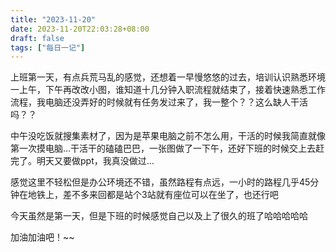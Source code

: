 ```yaml
---
title: "2023-11-20"
date: 2023-11-20T22:03:28+08:00
draft: false
tags: ["每日一记"]
---
```

上班第一天，有点兵荒马乱的感觉，还想着一早慢悠悠的过去，培训认识熟悉环境一上午，下午再改改小图，谁知道十几分钟入职流程就结束了，接着快速熟悉工作流程，我电脑还没弄好的时候就有任务发过来了，我一整个？？这么缺人干活吗？？

中午没吃饭就搜集素材了，因为是苹果电脑之前不怎么用，干活的时候我简直就像第一次摸电脑...干活干的磕磕巴巴，一张图做了一下午，还好下班的时候交上去赶完了。明天又要做ppt，我真没做过...

感觉这里不轻松但是办公环境还不错，虽然路程有点远，一小时的路程几乎45分钟在地铁上，差不多来回都是站个3站就有座位可以在坐了，也还行吧

今天虽然是第一天，但是下班的时候感觉自己以及上了很久的班了哈哈哈哈哈

加油加油吧！~~
